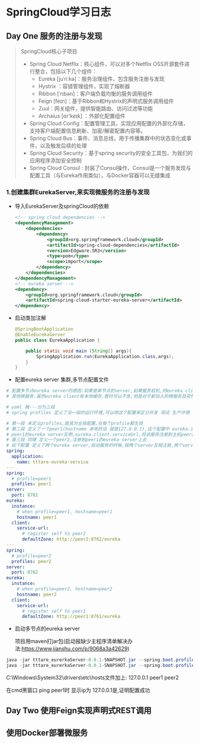 # SpringCloud学习日志

##  Day One 服务的注册与发现

> SpringCloud核心子项目
>
> - Spring Cloud Netflix：核心组件，可以对多个Netflix OSS开源套件进行整合，包括以下几个组件：
>   - Eureka [juˈriːkə]：服务治理组件，包含服务注册与发现
>   - Hystrix ：容错管理组件，实现了熔断器
>   - Ribbon [ˈrɪbən]：客户端负载均衡的服务调用组件
>   - Feign [feɪn]：基于Ribbon和Hystrix的声明式服务调用组件
>   - Zuul：网关组件，提供智能路由、访问过滤等功能
>   - Archaius [ɑr'keɪk] ：外部化配置组件
> - Spring Cloud Config：配置管理工具，实现应用配置的外部化存储，支持客户端配置信息刷新、加密/解密配置内容等。
> - Spring Cloud Bus：事件、消息总线，用于传播集群中的状态变化或事件，以及触发后续的处理
> - Spring Cloud Security：基于spring security的安全工具包，为我们的应用程序添加安全控制
> - Spring Cloud Consul : 封装了Consul操作，Consul是一个服务发现与配置工具（与Eureka作用类似），与Docker容器可以无缝集成

###  1.创建集群EurekaServer,来实现微服务的注册与发现

* 导入EurekaServer及springCloud的依赖

  ~~~xml
  <!-- spring cloud dependencies -->
  <dependencyManagement>
      <dependencies>
          <dependency>
              <groupId>org.springframework.cloud</groupId>
              <artifactId>spring-cloud-dependencies</artifactId>
              <version>Edgware.SR3</version>
              <type>pom</type>
              <scope>import</scope>
          </dependency>
      </dependencies>
  </dependencyManagement>
  <!-- eureka server -->
  <dependency>
      <groupId>org.springframework.cloud</groupId>
      <artifactId>spring-cloud-starter-eureka-server</artifactId>
  </dependency>
  ~~~

  

* 启动类加注解

  ~~~java
  @SpringBootApplication
  @EnableEurekaServer
  public class EurekaApplication {
  
      public static void main (String[] args){
          SpringApplication.run(EurekaApplication.class,args);
      }
  }
  ~~~

* 配置eureka server 集群,多节点配置文件

~~~yaml
# 配置多节点eureka server的原因:如果是单节点的server,如果服务宕机,则eureka client就无法新注册和发现
# 其他微服务.虽然eureka client有本地缓存,暂时可以不急,但是对于新加入的微服务及突然不可用的微务,eureka # client就不知道,缓存长期不能更新,影响微服务的调用,多节点,就是为防止这种情况

# yaml 被---分为三段
# spring profiles 定义了没一段的运行环境,可以用这个配置来区分开发 测试 生产环境

# 第一段 未定义profiles,故其为全局配置,在每个profile都生效
# 第二段 定义了一个peer1(hostname 本地的话 就是127.0.0.1),这个配置中 eureka.instance定义了一个
# peer1的eureka server实例,eureka.client.serviceUrl,将该服务注册到主机peer2的eureka server上去
# 第三段 同理 定义一个peer2,注册到peer1的eureka server上去
# 如下配置 定义了两个eureka server,启动服务的时候,就两个server互相注册,两个server的信息就能够同步
spring:
  application:
    name: tttare-eureka-service
---
spring:
  # profile=peer1
  profiles: peer1
server:
  port: 8761
eureka:
  instance:
    # when profile=peer1, hostname=peer1
    hostname: peer1
  client:
    service-url:
      # register self to peer2
      defaultZone: http://peer2:8762/eureka
---
spring:
  # profile=peer2
  profiles: peer2
server:
  port: 8762
eureka:
  instance:
    # when profile=peer2, hostname=peer2
    hostname: peer2
  client:
    service-url:
      # register self to peer1
      defaultZone: http://peer1:8761/eureka
~~~

* 启动多节点的eureka server

  项目用maven打jar包(启动报缺少主程序清单解决办法:https://www.jianshu.com/p/9068a3a42629)

~~~java
java -jar tttare_eurerkaServer-0.0.1-SNAPSHOT.jar --spring.boot.profiles.active=peer1
java -jar tttare_eurerkaServer-0.0.1-SNAPSHOT.jar --spring.boot.profiles.active=peer2
~~~

C:\Windows\System32\drivers\etc\hosts文件加上: 127.0.0.1  peer1  peer2

在cmd黑窗口  ping peer1时 显示ip为 127.0.0.1是,证明配置成功



## Day Two  使用Feign实现声明式REST调用 





## 使用Docker部署微服务


